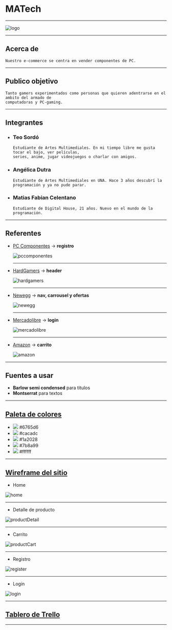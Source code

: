 # MATech
___

![logo](website/public/imgs/logo_final.svg)
___

## Acerca de
  ~~~
  Nuestro e-commerce se centra en vender componentes de PC.
  ~~~
___

## Publico objetivo
  ~~~
  Tanto gamers experimentados como personas que quieren adentrarse en el ambito del armado de 
  computadoras y PC-gaming.
  ~~~
___

## Integrantes
  - ### Teo Sordó
    ~~~
    Estudiante de Artes Multimediales. En mi tiempo libre me gusta tocar el bajo, ver películas,
    series, anime, jugar videojuegos o charlar con amigos.
    ~~~
  - ### Angélica Dutra
    ~~~
    Estudiante de Artes Multimediales en UNA. Hace 3 años descubrí la programación y ya no pude parar.
    ~~~
  - ### Matias Fabian Celentano
    ~~~
    Estudiante de Digital House, 21 años. Nuevo en el mundo de la programación.
    ~~~
___

## Referentes
  - [PC Componentes](https://www.pccomponentes.com/) -> **registro**

    ![pccomponentes](capturas/pccomponentes.png)
    ___
    
  - [HardGamers](https://www.hardgamers.com.ar/) -> **header**
    
    ![hardgamers](capturas/hardgamers.png)
    ___
  
  - [Newegg](https://www.newegg.com/global/ar-en/) -> **nav, carrousel y ofertas**
    
    ![newegg](capturas/newegg.png)
    ___
    
  - [Mercadolibre](https://www.mercadolibre.com.ar/) -> **login**
    
    ![mercadolibre](capturas/mercadolibre.png)
    ___
    
  - [Amazon](https://www.amazon.com/-/es/) -> **carrito**
  
    ![amazon](capturas/amazon.png)
___

## Fuentes a usar
  - **Barlow semi condensed** para titulos
  - **Montserrat** para textos
___

## [Paleta de colores](https://coolors.co/6765d6-cacadc-1a2028-7b8a99-ffffff)
  - <img src="https://via.placeholder.com/15/6765d6?text=+"></img> #6765d6
  - <img src="https://via.placeholder.com/15/cacadc?text=+"></img> #cacadc
  - <img src="https://via.placeholder.com/15/1a2028?text=+"></img> #1a2028
  - <img src="https://via.placeholder.com/15/7b8a99?text=+"></img> #7b8a99
  - <img src="https://via.placeholder.com/15/ffffff?text=+"></img> #ffffff
___

## [Wireframe del sitio](https://marvelapp.com/prototype/71f2ca3)

  - Home
  
  ![home](capturas/home.png)
  ___
  - Detalle de producto
  
  ![productDetail](capturas/productDetail.png)
  ___
  - Carrito
  
  ![productCart](capturas/ProductCart.png)
  ___
  - Registro
  
  ![register](capturas/register.png)
  ___
  - Login
  
  ![login](capturas/login.png)
___

## [Tablero de Trello](https://trello.com/b/ibvBTqoy/tareas)
___
